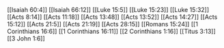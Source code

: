 [[Isaiah 60:4]]
[[Isaiah 66:12]]
[[Luke 15:5]]
[[Luke 15:23]]
[[Luke 15:32]]
[[Acts 8:14]]
[[Acts 11:18]]
[[Acts 13:48]]
[[Acts 13:52]]
[[Acts 14:27]]
[[Acts 15:12]]
[[Acts 21:5]]
[[Acts 21:19]]
[[Acts 28:15]]
[[Romans 15:24]]
[[1 Corinthians 16:6]]
[[1 Corinthians 16:11]]
[[2 Corinthians 1:16]]
[[Titus 3:13]]
[[3 John 1:6]]
